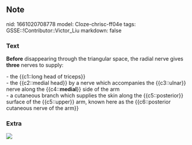 ## Note
nid: 1661020708778
model: Cloze-chrisc-ff04e
tags: GSSE::!Contributor::Victor_Liu
markdown: false

### Text
<span style="color: var(--field-fg); background:
var(--field-bg);"><b>Before</b> disappearing through the triangular
space, the radial nerve</span> <span style="color: var(--field-fg); 
 background: var(--field-bg);">gives <b>three</b> nerves to
supply:</span>
<div>
  <span style="color: var(--field-fg); background:
  var(--field-bg);">- the {{c1::long head of triceps}}</span>
</div>
<div>
  <span style="color: var(--field-fg); background:
  var(--field-bg);">- the {{c2::medial head}} by a nerve which
accompanies the {{c3::ulnar}}</span> <span style="color: 
   var(--field-fg); background: var(--field-bg);">nerve along the
  {{c4::<b>medial</b>}} side of the arm</span>
</div>
<div>
  <span style="color: var(--field-fg); background:
  var(--field-bg);">- a cutaneous branch which supplies the skin
  along the {{c5::posterior}} surface of the {{c5::upper}} arm,
  known here as the {{c6::posterior cutaneous nerve of the
  arm}}</span>
</div>

### Extra
<img src="paste-cdfb1b69d437890124280f9263a9aa44b989d9e7.jpg">
